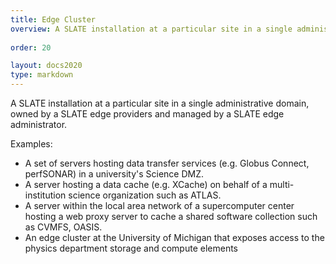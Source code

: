 ```yaml
---
title: Edge Cluster
overview: A SLATE installation at a particular site in a single administrative domain.
              
order: 20

layout: docs2020
type: markdown
---
```


A SLATE installation at a particular site in a single administrative domain,
owned by a SLATE edge providers and managed by a SLATE edge administrator.

Examples:
* A set of servers hosting data transfer services (e.g. Globus Connect, perfSONAR) in a university's Science DMZ.
* A server hosting a data cache (e.g. XCache) on behalf of a multi-institution science organization such as ATLAS.
* A server within the local area network of a supercomputer center hosting a web proxy server to cache a shared software collection such as CVMFS, OASIS.
* An edge cluster at the University of Michigan that exposes access to the physics department storage and compute elements

